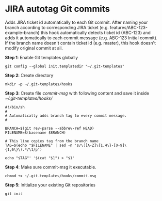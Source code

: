 # JIRA autotag Git commits
Adds JIRA ticket id automatically to each Git commit. After naming your branch according to corresponding JIRA ticket (e.g. features/ABC-123-example-branch) this hook automatically detects ticket id (ABC-123) and adds it automatically to each commit message (e.g. ABC-123 Initial commit). If the branch name doesn't contain ticket id (e.g. master), this hook doesn't modify original commit at all.

**Step 1**: Enable Git templates globally

```
git config --global init.templatedir "~/.git-templates"
```

**Step 2**: Create directory

```
mkdir -p ~/.git-templates/hooks
```

**Step 3**: Create file *commit-msg* with following content and save it inside *~/.git-templates/hooks/*

```
#!/bin/sh  
#
# Automatically adds branch tag to every commit message.
#

BRANCH=$(git rev-parse --abbrev-ref HEAD)
FILENAME=$(basename $BRANCH)

# This line copies tag from the branch name
TAG=$(echo "$FILENAME" | sed -n 's/\([A-Z]\{1,4\}-[0-9]\{1,6\}\).*/\1/p')

echo "$TAG"' '$(cat "$1") > "$1"
```

**Step 4**: Make sure commit-msg it executable.

```
chmod +x ~/.git-templates/hooks/commit-msg
```

**Step 5**: Initialize your existing Git repositories

```
git init
```
